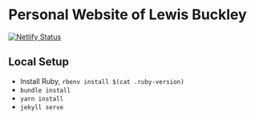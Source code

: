 # Personal Website of Lewis Buckley

[![Netlify Status](https://api.netlify.com/api/v1/badges/35229424-aa01-4f9d-b3ad-5a6e191a4f8c/deploy-status)](https://app.netlify.com/sites/focused-pasteur-4219e2/deploys)

## Local Setup

- Install Ruby, `rbenv install $(cat .ruby-version)`
- `bundle install`
- `yarn install`
- `jekyll serve`
